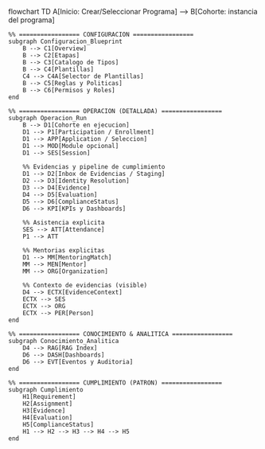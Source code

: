 flowchart TD
    A[Inicio: Crear/Seleccionar Programa] --> B[Cohorte: instancia del programa]

    %% ================= CONFIGURACION =================
    subgraph Configuracion_Blueprint
        B --> C1[Overview]
        B --> C2[Etapas]
        B --> C3[Catalogo de Tipos]
        B --> C4[Plantillas]
        C4 --> C4A[Selector de Plantillas]
        B --> C5[Reglas y Politicas]
        B --> C6[Permisos y Roles]
    end

    %% ================= OPERACION (DETALLADA) =================
    subgraph Operacion_Run
        B --> D1[Cohorte en ejecucion]
        D1 --> P1[Participation / Enrollment]
        D1 --> APP[Application / Seleccion]
        D1 --> MOD[Module opcional]
        D1 --> SES[Session]

        %% Evidencias y pipeline de cumplimiento
        D1 --> D2[Inbox de Evidencias / Staging]
        D2 --> D3[Identity Resolution]
        D3 --> D4[Evidence]
        D4 --> D5[Evaluation]
        D5 --> D6[ComplianceStatus]
        D6 --> KPI[KPIs y Dashboards]

        %% Asistencia explicita
        SES --> ATT[Attendance]
        P1 --> ATT

        %% Mentorias explicitas
        D1 --> MM[MentoringMatch]
        MM --> MEN[Mentor]
        MM --> ORG[Organization]

        %% Contexto de evidencias (visible)
        D4 --> ECTX[EvidenceContext]
        ECTX --> SES
        ECTX --> ORG
        ECTX --> PER[Person]
    end

    %% ================= CONOCIMIENTO & ANALITICA =================
    subgraph Conocimiento_Analitica
        D4 --> RAG[RAG Index]
        D6 --> DASH[Dashboards]
        D6 --> EVT[Eventos y Auditoria]
    end

    %% ================= CUMPLIMIENTO (PATRON) =================
    subgraph Cumplimiento
        H1[Requirement]
        H2[Assignment]
        H3[Evidence]
        H4[Evaluation]
        H5[ComplianceStatus]
        H1 --> H2 --> H3 --> H4 --> H5
    end